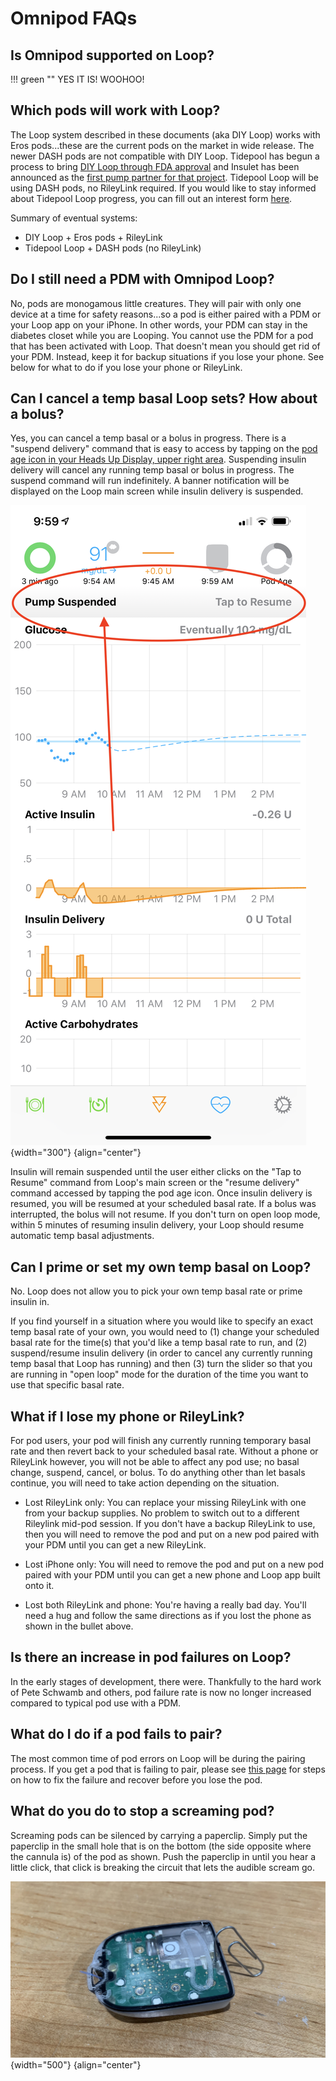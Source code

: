 # Omnipod FAQs

## Is Omnipod supported on Loop?

!!! green ""
    YES IT IS! WOOHOO!

## Which pods will work with Loop?

The Loop system described in these documents (aka DIY Loop) works with Eros pods...these are the current pods on the market in wide release. The newer DASH pods are not compatible with DIY Loop. Tidepool has begun a process to bring [DIY Loop through FDA approval](https://tidepool.org/blog/tidepool-delivering-loop) and Insulet has been announced as the [first pump partner for that project](https://diatribe.org/omnipod-first-insulin-pump-partner-tidepool-loop). Tidepool Loop will be using DASH pods, no RileyLink required.  If you would like to stay informed about Tidepool Loop progress, you can fill out an interest form [here](https://tidepool.org/loop).

Summary of eventual systems:

* DIY Loop + Eros pods + RileyLink
* Tidepool Loop + DASH pods (no RileyLink)

## Do I still need a PDM with Omnipod Loop?

No, pods are monogamous little creatures. They will pair with only one device at a time for safety reasons...so a pod is either paired with a PDM or your Loop app on your iPhone. In other words, your PDM can stay in the diabetes closet while you are Looping. You cannot use the PDM for a pod that has been activated with Loop. That doesn't mean you should get rid of your PDM. Instead, keep it for backup situations if you lose your phone. See below for what to do if you lose your phone or RileyLink.

## Can I cancel a temp basal Loop sets? How about a bolus?

Yes, you can cancel a temp basal or a bolus in progress. There is a "suspend delivery" command that is easy to access by tapping on the [pod age icon in your Heads Up Display, upper right area](../operation/loop-settings/displays.md#pod-age-omnipod-users). Suspending insulin delivery will cancel any running temp basal or bolus in progress. The suspend command will run indefinitely. A banner notification will be displayed on the Loop main screen while insulin delivery is suspended.

![img/pump-suspend-banner.png](img/pump-suspend-banner.png){width="300"}
{align="center"}

Insulin will remain suspended until the user either clicks on the "Tap to Resume" command from Loop's main screen or the "resume delivery" command accessed by tapping the pod age icon. Once insulin delivery is resumed, you will be resumed at your scheduled basal rate. If a bolus was interrupted, the bolus will not resume. If you don't turn on open loop mode, within 5 minutes of resuming insulin delivery, your Loop should resume automatic temp basal adjustments.

## Can I prime or set my own temp basal on Loop?

No. Loop does not allow you to pick your own temp basal rate or prime insulin in.

If you find yourself in a situation where you would like to specify an exact temp basal rate of your own, you would need to (1) change your scheduled basal rate for the time(s) that you'd like a temp basal rate to run, and (2) suspend/resume insulin delivery (in order to cancel any currently running temp basal that Loop has running) and then (3) turn the slider so that you are running in "open loop" mode for the duration of the time you want to use that specific basal rate.

## What if I lose my phone or RileyLink?

For pod users, your pod will finish any currently running temporary basal rate and then revert back to your scheduled basal rate. Without a phone or RileyLink however, you will not be able to affect any pod use; no basal change, suspend, cancel, or bolus. To do anything other than let basals continue, you will need to take action depending on the situation.

* Lost RileyLink only: You can replace your missing RileyLink with one from your backup supplies. No problem to switch out to a different Rileylink mid-pod session. If you don't have a backup RileyLink to use, then you will need to remove the pod and put on a new pod paired with your PDM until you can get a new RileyLink.

* Lost iPhone only: You will need to remove the pod and put on a new pod paired with your PDM until you can get a new phone and Loop app built onto it.

* Lost both RileyLink and phone: You're having a really bad day. You'll need a hug and follow the same directions as if you lost the phone as shown in the bullet above.

## Is there an increase in pod failures on Loop?

In the early stages of development, there were. Thankfully to the hard work of Pete Schwamb and others, pod failure rate is now no longer increased compared to typical pod use with a PDM.

## What do I do if a pod fails to pair?

The most common time of pod errors on Loop will be during the pairing process. If you get a pod that is failing to pair, please see [this page](../troubleshooting/pod-pairing.md) for steps on how to fix the failure and recover before you lose the pod.

## What do you do to stop a screaming pod?

Screaming pods can be silenced by carrying a paperclip. Simply put the paperclip in the small hole that is on the bottom (the side opposite where the cannula is) of the pod as shown. Push the paperclip in until you hear a little click, that click is breaking the circuit that lets the audible scream go.

![img/paperclip.jpg](img/paperclip.jpg){width="500"}
{align="center"}
